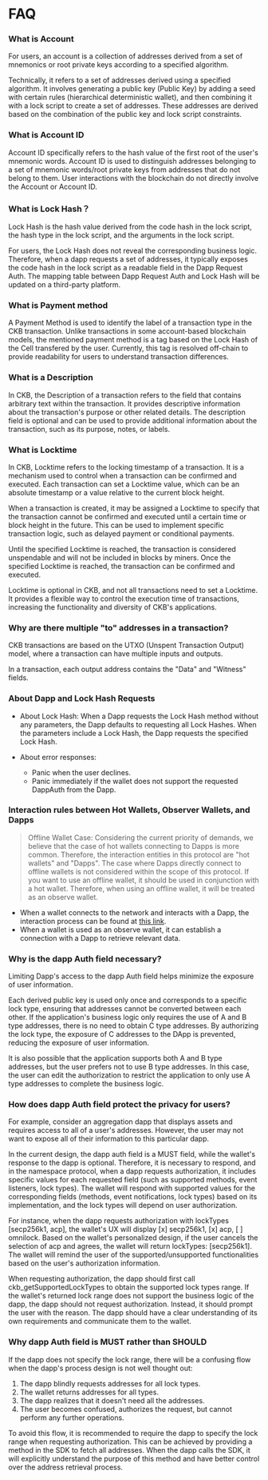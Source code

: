 # FAQ

### What is Account

For users, an account is a collection of addresses derived from a set of mnemonics or root private keys according to a specified algorithm.

Technically, it refers to a set of addresses derived using a specified algorithm. It involves generating a public key (Public Key) by adding a seed with certain rules (hierarchical deterministic wallet), and then combining it with a lock script to create a set of addresses. These addresses are derived based on the combination of the public key and lock script constraints.

### What is Account ID

Account ID specifically refers to the hash value of the first root of the user's mnemonic words. Account ID is used to distinguish addresses belonging to a set of mnemonic words/root private keys from addresses that do not belong to them. User interactions with the blockchain do not directly involve the Account or Account ID.

### What is Lock Hash？

Lock Hash is the hash value derived from the code hash in the lock script, the hash type in the lock script, and the arguments in the lock script.

For users, the Lock Hash does not reveal the corresponding business logic. Therefore, when a dapp requests a set of addresses, it typically exposes the code hash in the lock script as a readable field in the Dapp Request Auth. The mapping table between Dapp Request Auth and Lock Hash will be updated on a third-party platform.

### What is Payment method
A Payment Method is used to identify the label of a transaction type in the CKB transaction. Unlike transactions in some account-based blockchain models, the mentioned payment method is a tag based on the Lock Hash of the Cell transfered by the user. Currently, this tag is resolved off-chain to provide readability for users to understand transaction differences.

### What is a Description

In CKB, the Description of a transaction refers to the field that contains arbitrary text within the transaction. It provides descriptive information about the transaction's purpose or other related details. The description field is optional and can be used to provide additional information about the transaction, such as its purpose, notes, or labels.

### What is Locktime

In CKB, Locktime refers to the locking timestamp of a transaction. It is a mechanism used to control when a transaction can be confirmed and executed. Each transaction can set a Locktime value, which can be an absolute timestamp or a value relative to the current block height.

When a transaction is created, it may be assigned a Locktime to specify that the transaction cannot be confirmed and executed until a certain time or block height in the future. This can be used to implement specific transaction logic, such as delayed payment or conditional payments.

Until the specified Locktime is reached, the transaction is considered unspendable and will not be included in blocks by miners. Once the specified Locktime is reached, the transaction can be confirmed and executed.

Locktime is optional in CKB, and not all transactions need to set a Locktime. It provides a flexible way to control the execution time of transactions, increasing the functionality and diversity of CKB's applications.

### Why are there multiple "to" addresses in a transaction?
CKB transactions are based on the UTXO (Unspent Transaction Output) model, where a transaction can have multiple inputs and outputs.

In a transaction, each output address contains the "Data" and "Witness" fields.

### About Dapp and Lock Hash Requests
- About Lock Hash:
    When a Dapp requests the Lock Hash method without any parameters, the Dapp defaults to requesting all Lock Hashes. When the parameters include a Lock Hash, the Dapp requests the specified Lock Hash.

- About error responses:
    - Panic when the user declines.
    - Panic immediately if the wallet does not support the requested DappAuth from the Dapp.

### Interaction rules between Hot Wallets, Observer Wallets, and Dapps

> Offline Wallet Case: Considering the current priority of demands, we believe that the case of hot wallets connecting to Dapps is more common. Therefore, the interaction entities in this protocol are "hot wallets" and "Dapps". The case where Dapps directly connect to offline wallets is not considered within the scope of this protocol. If you want to use an offline wallet, it should be used in conjunction with a hot wallet. Therefore, when using an offline wallet, it will be treated as an observe wallet.

- When a wallet connects to the network and interacts with a Dapp, the interaction process can be found at [this link](https://github.com/Magickbase/neuron-public-issues/issues/148).
- When a wallet is used as an observe wallet, it can establish a connection with a Dapp to retrieve relevant data.

### Why is the dapp Auth field necessary? 

Limiting Dapp's access to the dapp Auth field helps minimize the exposure of user information.

Each derived public key is used only once and corresponds to a specific lock type, ensuring that addresses cannot be converted between each other. If the application's business logic only requires the use of A and B type addresses, there is no need to obtain C type addresses. By authorizing the lock type, the exposure of C addresses to the DApp is prevented, reducing the exposure of user information.

It is also possible that the application supports both A and B type addresses, but the user prefers not to use B type addresses. In this case, the user can edit the authorization to restrict the application to only use A type addresses to complete the business logic.

### How does dapp Auth field protect the privacy for users?


For example, consider an aggregation dapp that displays assets and requires access to all of a user's addresses. However, the user may not want to expose all of their information to this particular dapp.

In the current design, the dapp auth field is a MUST field, while the wallet's response to the dapp is optional. Therefore, it is necessary to respond, and in the namespace protocol, when a dapp requests authorization, it includes specific values for each requested field (such as supported methods, event listeners, lock types). The wallet will respond with supported values for the corresponding fields (methods, event notifications, lock types) based on its implementation, and the lock types will depend on user authorization.

For instance, when the dapp requests authorization with lockTypes [secp256k1, acp], the wallet's UX will display [x] secp256k1, [x] acp, [ ] omnilock. Based on the wallet's personalized design, if the user cancels the selection of acp and agrees, the wallet will return lockTypes: [secp256k1]. The wallet will remind the user of the supported/unsupported functionalities based on the user's authorization information.

When requesting authorization, the dapp should first call ckb_getSupportedLockTypes to obtain the supported lock types range. If the wallet's returned lock range does not support the business logic of the dapp, the dapp should not request authorization. Instead, it should prompt the user with the reason. The dapp should have a clear understanding of its own requirements and communicate them to the wallet.

### Why dapp Auth field is MUST rather than SHOULD

If the dapp does not specify the lock range, there will be a confusing flow when the dapp's process design is not well thought out:

1. The dapp blindly requests addresses for all lock types.
2. The wallet returns addresses for all types.
3. The dapp realizes that it doesn't need all the addresses.
4. The user becomes confused, authorizes the request, but cannot perform any further operations.

To avoid this flow, it is recommended to require the dapp to specify the lock range when requesting authorization. This can be achieved by providing a method in the SDK to fetch all addresses. When the dapp calls the SDK, it will explicitly understand the purpose of this method and have better control over the address retrieval process.
